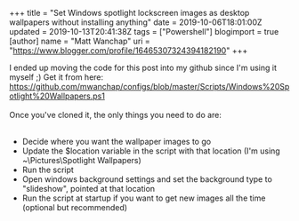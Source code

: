 +++
title = "Set Windows spotlight lockscreen images as desktop wallpapers without installing anything"
date = 2019-10-06T18:01:00Z
updated = 2019-10-13T20:41:38Z
tags = ["Powershell"]
blogimport = true 
[author]
	name = "Matt Wanchap"
	uri = "https://www.blogger.com/profile/16465307324394182190"
+++

I ended up moving the code for this post into my github since I'm using it myself ;) Get it from here:
<a href="https://github.com/mwanchap/configs/blob/master/Scripts/Windows%20Spotlight%20Wallpapers.ps1"> https://github.com/mwanchap/configs/blob/master/Scripts/Windows%20Spotlight%20Wallpapers.ps1 </a><br /><br />Once you've cloned it, the only things you need to do are:<br /><br /><ul><li>Decide where you want the wallpaper images to go</li><li>Update the $location variable in the script with that location (I'm using ~\Pictures\Spotlight Wallpapers)</li><li>Run the script</li><li>Open windows background settings and set the background type to "slideshow", pointed at that location</li><li>Run the script at startup if you want to get new images all the time (optional but recommended)</li></ul><br /><br /><br />

